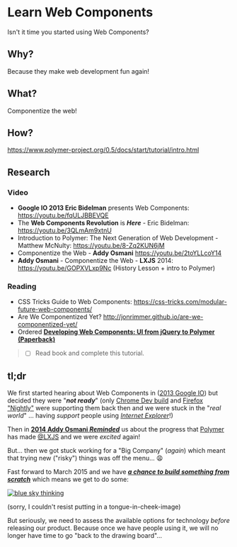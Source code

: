 # Learn Web Components

Isn't it time you started using Web Components?

## Why?

Because they make web development fun again!

## What?

Componentize the web!

## How?

https://www.polymer-project.org/0.5/docs/start/tutorial/intro.html

## Research

### Video

+ **Google IO 2013 Eric Bidelman** presents Web Components:
https://youtu.be/fqULJBBEVQE
+ The **Web Components Revolution** is ***Here*** - Eric Bidelman:
https://youtu.be/3QLmAm9xtnU
+ Introduction to Polymer: The Next Generation of
Web Development - Matthew McNulty: https://youtu.be/8-Zq2KUN6jM
+ Componentize the Web - **Addy Osmani**
https://youtu.be/2toYLLcoY14
+ **Addy Osmani** - Componentize the Web - **LXJS** 2014:
https://youtu.be/GOPXVLxp9Nc (History Lesson + intro to Polymer)

### Reading

+ CSS Tricks Guide to Web Components:
https://css-tricks.com/modular-future-web-components/
+ Are We Componentized Yet?
http://jonrimmer.github.io/are-we-componentized-yet/
+ Ordered [**Developing Web Components: UI from jQuery to Polymer (Paperback)**](http://www.amazon.co.uk/gp/product/1491949023)
> + [ ] Read book and complete this tutorial.

## tl;dr

We first started hearing about Web Components in
([2013 Google IO](https://www.youtube.com/watch?v=fqULJBBEVQE))
but decided they were "***not ready***" (only [Chrome Dev build](https://www.google.co.uk/chrome/browser/canary.html) and [Firefox "Nightly"](https://nightly.mozilla.org/) were supporting them back then and
we were stuck in the "*real world*" ... having *support* people using
[*Internet Explorer*](https://www.google.com/?#q=internet+explorer+must+die)!)

Then in [**2014 Addy Osmani *Reminded***](https://youtu.be/GOPXVLxp9Nc)
us about the progress that [Polymer](https://www.polymer-project.org) has made [@LXJS](https://twitter.com/lxjs) and we were *excited* again!

But... then we got stuck working for a "Big Company" (*again*) which meant
that trying new ("risky") things was off the menu... :weary:

Fast forward to March 2015 and we have
[***a chance to build something from scratch***](https://github.com/dwyl)
which means we get to do some:

[![blue sky thinking](http://i.imgur.com/Gwa1kmr.jpg)](https://www.google.com/webhp?q=blue+sky+thinking+cliche)

(sorry, I couldn't resist putting in a tongue-in-cheek-image)

But seriously, we need to assess the available options for technology
*before* releasing our product. Because once we have people using it,
we will no longer have time to go "back to the drawing board"...
